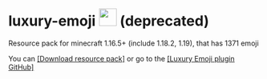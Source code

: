 # luxury-emoji <img src="https://github.com/teacondemns/static.pexty.xyz/blob/main/src/emoji/animated/minecraft.gif?raw=true" height="35"/> (deprecated)
Resource pack for minecraft 1.16.5+ (include 1.18.2, 1.19), that has 1371 emoji

You can
[[Download resource pack]](https://github.com/aratakileo/luxury-emoji/raw/main/luxury-emoji-1.19.zip)
or go to the
[[Luxury Emoji plugin GitHub]](https://github.com/aratakileo/luxury-emoji-plugin)

